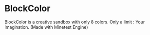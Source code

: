# BlockColor
 BlockColor is a creative sandbox with only 8 colors. Only a limit : Your Imagination.  (Made with Minetest Engine)
